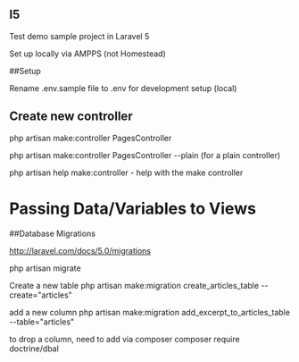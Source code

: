## l5

Test demo sample project in Laravel 5

Set up locally via AMPPS (not Homestead)

##Setup

Rename .env.sample file to .env for development setup (local)

## Create new controller

php artisan make:controller PagesController

php artisan make:controller PagesController --plain  (for a plain controller)

php artisan help make:controller - help with the make controller

# Passing Data/Variables to Views

##Database Migrations

http://laravel.com/docs/5.0/migrations

php artisan migrate

Create a new table
php artisan make:migration create_articles_table --create="articles"

add a new column
php artisan make:migration add_excerpt_to_articles_table --table="articles"

to drop a column, need to add via composer
composer require doctrine/dbal

